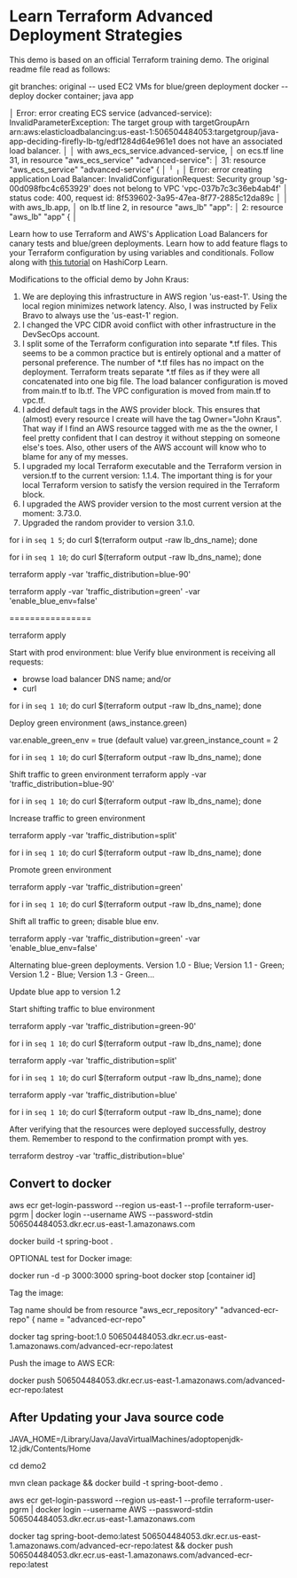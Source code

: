 # Learn Terraform Advanced Deployment Strategies

This demo is based on an official Terraform training demo.  The original readme file  read as follows:

git branches:
original -- used EC2 VMs for blue/green deployment
docker  -- deploy docker container; java app


│ Error: error creating ECS service (advanced-service): InvalidParameterException: The target group with targetGroupArn arn:aws:elasticloadbalancing:us-east-1:506504484053:targetgroup/java-app-deciding-firefly-lb-tg/edf1284d64e961e1 does not have an associated load balancer.
│
│   with aws_ecs_service.advanced-service,
│   on ecs.tf line 31, in resource "aws_ecs_service" "advanced-service":
│   31: resource "aws_ecs_service" "advanced-service" {
│
╵
╷
│ Error: error creating application Load Balancer: InvalidConfigurationRequest: Security group 'sg-00d098fbc4c653929' does not belong to VPC 'vpc-037b7c3c36eb4ab4f'
│ 	status code: 400, request id: 8f539602-3a95-47ea-8f77-2885c12da89c
│
│   with aws_lb.app,
│   on lb.tf line 2, in resource "aws_lb" "app":
│    2: resource "aws_lb" "app" {
│




Learn how to use Terraform and AWS's Application Load Balancers for canary tests and blue/green deployments. Learn how to add feature flags to your Terraform configuration by using variables and conditionals. Follow along with [this
tutorial](https://learn.hashicorp.com/tutorials/terraform/blue-green-canary-tests-deployments) on HashiCorp Learn.

Modifications to the official demo by John Kraus:

1.  We are deploying this infrastructure in AWS region 'us-east-1'.  Using the local region minimizes network latency.  Also, I was instructed by Felix Bravo to always use the 'us-east-1' region.
2. I changed the VPC CIDR avoid conflict with other infrastructure in the DevSecOps account.
3. I split some of the Terraform configuration into separate *.tf files.  This seems to be a common practice but is entirely optional and a matter of personal preference.  The number of *.tf files has no impact on the deployment.  Terraform treats separate *.tf files as if they were all concatenated into one big file. The load balancer configuration is moved from main.tf to lb.tf.  The VPC configuration is moved from main.tf to vpc.tf.
4.  I added default tags in the AWS provider block.  This ensures that (almost) every resource I create will have the tag Owner="John Kraus".  That way if I find an AWS resource tagged with me as the the owner, I feel pretty confident that I can destroy it without stepping on someone else's toes.  Also, other users of the AWS account will know who to blame for any of my messes.
5.  I upgraded my local Terraform executable and the Terraform version in version.tf to the current version: 1.1.4.  The important thing is for your local Terraform version to satisfy the version required in the Terraform block.
6.  I upgraded the AWS provider version to the most current version at the moment: 3.73.0.
7.  Upgraded the random provider to version 3.1.0.


for i in `seq 1 5`; do curl $(terraform output -raw lb_dns_name); done

for i in `seq 1 10`; do curl $(terraform output -raw lb_dns_name); done

terraform apply -var 'traffic_distribution=blue-90'

terraform apply -var 'traffic_distribution=green' -var 'enable_blue_env=false'

================

terraform apply

Start with prod environment: blue
Verify blue environment is receiving all requests:
- browse load balancer DNS name; and/or
- curl

for i in `seq 1 10`; do curl $(terraform output -raw lb_dns_name); done

Deploy green environment (aws_instance.green)

var.enable_green_env = true (default value)
var.green_instance_count = 2

for i in `seq 1 10`; do curl $(terraform output -raw lb_dns_name); done

Shift traffic to green environment
terraform apply -var 'traffic_distribution=blue-90'

for i in `seq 1 10`; do curl $(terraform output -raw lb_dns_name); done

Increase traffic to green environment

terraform apply -var 'traffic_distribution=split'

for i in `seq 1 10`; do curl $(terraform output -raw lb_dns_name); done

Promote green environment

terraform apply -var 'traffic_distribution=green'

for i in `seq 1 10`; do curl $(terraform output -raw lb_dns_name); done

Shift all traffic to green; disable blue env.

terraform apply -var 'traffic_distribution=green' -var 'enable_blue_env=false'

Alternating blue-green deployments. 
  Version 1.0 - Blue; 
  Version 1.1 - Green; 
  Version 1.2 - Blue; 
  Version 1.3 - Green...

Update blue app to version 1.2

Start shifting traffic to blue environment

terraform apply -var 'traffic_distribution=green-90'

for i in `seq 1 10`; do curl $(terraform output -raw lb_dns_name); done

terraform apply -var 'traffic_distribution=split'

for i in `seq 1 10`; do curl $(terraform output -raw lb_dns_name); done

terraform apply -var 'traffic_distribution=blue'

for i in `seq 1 10`; do curl $(terraform output -raw lb_dns_name); done


After verifying that the resources were deployed successfully, destroy them. Remember to respond to the confirmation prompt with yes.

terraform destroy -var 'traffic_distribution=blue'

## Convert to docker

aws ecr get-login-password --region us-east-1 --profile terraform-user-pgrm | docker login --username AWS --password-stdin 506504484053.dkr.ecr.us-east-1.amazonaws.com

docker build -t spring-boot .

OPTIONAL test for Docker image:

docker run -d -p 3000:3000 spring-boot
docker stop [container id]

Tag the image:

Tag name should be from 
resource "aws_ecr_repository" "advanced-ecr-repo" {
  name = "advanced-ecr-repo" 

docker tag spring-boot:1.0 506504484053.dkr.ecr.us-east-1.amazonaws.com/advanced-ecr-repo:latest

Push the image to AWS ECR:

docker push 506504484053.dkr.ecr.us-east-1.amazonaws.com/advanced-ecr-repo:latest

## After Updating your Java source code

JAVA_HOME=/Library/Java/JavaVirtualMachines/adoptopenjdk-12.jdk/Contents/Home

cd demo2

mvn clean package && docker build -t spring-boot-demo .

aws ecr get-login-password --region us-east-1 --profile terraform-user-pgrm | docker login --username AWS --password-stdin 506504484053.dkr.ecr.us-east-1.amazonaws.com

docker tag spring-boot-demo:latest 506504484053.dkr.ecr.us-east-1.amazonaws.com/advanced-ecr-repo:latest && docker push 506504484053.dkr.ecr.us-east-1.amazonaws.com/advanced-ecr-repo:latest
